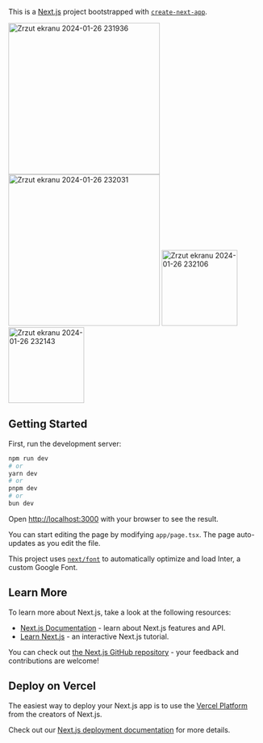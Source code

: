 This is a [Next.js](https://nextjs.org/) project bootstrapped with [`create-next-app`](https://github.com/vercel/next.js/tree/canary/packages/create-next-app).

<img width="300" alt="Zrzut ekranu 2024-01-26 231936" src="https://github.com/ajarek/next-14-ep-26-football-information/assets/61388692/c7f7321f-a64b-49e8-8234-f923a9fdfa6b">
<img width="300" alt="Zrzut ekranu 2024-01-26 232031" src="https://github.com/ajarek/next-14-ep-26-football-information/assets/61388692/b9813f6c-1184-4b04-bfa3-59bfafad3651">
<img width="150" alt="Zrzut ekranu 2024-01-26 232106" src="https://github.com/ajarek/next-14-ep-26-football-information/assets/61388692/73c3e463-0988-4c6c-9564-a66382534099">
<img width="150" alt="Zrzut ekranu 2024-01-26 232143" src="https://github.com/ajarek/next-14-ep-26-football-information/assets/61388692/5d76d234-0a36-4c92-98fe-5855c68cc53f">


## Getting Started

First, run the development server:

```bash
npm run dev
# or
yarn dev
# or
pnpm dev
# or
bun dev
```

Open [http://localhost:3000](http://localhost:3000) with your browser to see the result.

You can start editing the page by modifying `app/page.tsx`. The page auto-updates as you edit the file.

This project uses [`next/font`](https://nextjs.org/docs/basic-features/font-optimization) to automatically optimize and load Inter, a custom Google Font.

## Learn More

To learn more about Next.js, take a look at the following resources:

- [Next.js Documentation](https://nextjs.org/docs) - learn about Next.js features and API.
- [Learn Next.js](https://nextjs.org/learn) - an interactive Next.js tutorial.

You can check out [the Next.js GitHub repository](https://github.com/vercel/next.js/) - your feedback and contributions are welcome!

## Deploy on Vercel

The easiest way to deploy your Next.js app is to use the [Vercel Platform](https://vercel.com/new?utm_medium=default-template&filter=next.js&utm_source=create-next-app&utm_campaign=create-next-app-readme) from the creators of Next.js.

Check out our [Next.js deployment documentation](https://nextjs.org/docs/deployment) for more details.
